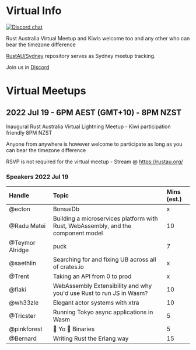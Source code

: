 # Virtual Info

[![Discord chat][discord-badge]][discord-url]

Rust Australia Virtual Meetup and Kiwis welcome too and any other who can bear the timezone difference

[RustAU/Sydney](https://github.com/RustAU/Sydney) repository serves as Sydney meetup tracking.

Join us in [Discord](https://discord.gg/pW35BNSBeV)

# Virtual Meetups

## 2022 Jul 19 - 6PM AEST (GMT+10) - 8PM NZST 

Inaugural Rust Australia Virtual Lightning Meetup - Kiwi participation friendly 8PM NZST

Anyone from anywhere is however welcome to participate as long as you can bear the timezone difference

RSVP is not required for the virtual meetup - Stream @ https://rustau.org/

### Speakers 2022 Jul 19

| Handle            | Topic                           | Mins (est.) |
| :---              | :---                            | :---   |
| @ecton            | BonsaiDb                        | x      |
| @Radu Matei       | Building a microservices platform with Rust, WebAssembly, and the component model | 10 |
| @Teymor Alridge   | puck                                     | 7  |
| @saethlin         | Searching for and fixing UB across all of crates.io | x |
| @Trent            | Taking an API from 0 to prod             | x  |
| @flaki            | WebAssembly Extensibility and why you'd use Rust to run JS in Wasm? | 10 |
| @wh33zle          | Elegant actor systems with xtra          | 10 |
| @Tricster         | Running Tokyo async applications in Wasm | 5  |
| @pinkforest       | 💜 Yo 🦀 Binaries                        | 5  |
| @Bernard          | Writing Rust the Erlang way              | 15 |

[discord-badge]: https://img.shields.io/discord/987700580866723880.svg?logo=discord
[discord-url]: https://discord.gg/pW35BNSBeV
